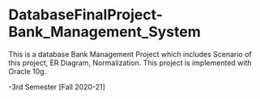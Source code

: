 # DatabaseFinalProject-Bank_Management_System
This is a database Bank Management Project which includes Scenario of this project, ER Diagram, Normalization.
This project is implemented with Oracle 10g.

-3rd Semester [Fall 2020-21]
